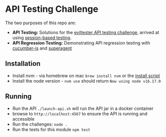 # API Testing Challenge

The two purposes of this repo are: 
* **API Testing:** Solutions for the [eviltester API testing challenge](https://www.eviltester.com/page/tools/apichallenges/), arrived at using [session-based testing](https://www.satisfice.com/download/session-based-test-management). 
* **API Regression Testing:** Demonstrating API regression testing with [cucumber-js](https://github.com/cucumber/cucumber-js) and [superagent](https://github.com/visionmedia/superagent)

## Installation

* Install nvm - via homebrew on mac `brew install nvm` or the [install script](https://github.com/nvm-sh/nvm)
* Install the node version - `nvm use` should return `Now using node v16.17.0` 

## Running 

* Run the API `./launch-api.sh` will run the API jar in a docker container
* browse to `http://localhost:4567` to ensure the API is running and accessible
* Run the challenges: `node .`
* Run the tests for this module `npm test`